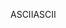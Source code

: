 <span data-ttu-id="97f63-101">ASCII</span><span class="sxs-lookup"><span data-stu-id="97f63-101">ASCII</span></span>